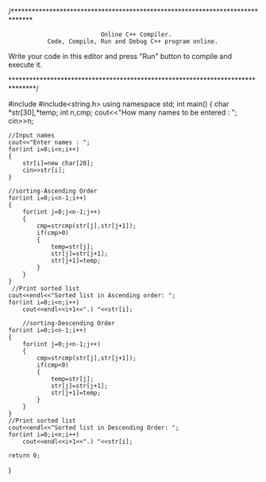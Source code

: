 /******************************************************************************

                              Online C++ Compiler.
               Code, Compile, Run and Debug C++ program online.
Write your code in this editor and press "Run" button to compile and execute it.

*******************************************************************************/

#include<iostream>
#include<string.h>
using namespace std;
int main()
{
    char *str[30],*temp;
    int n,cmp;
    cout<<"How many names to be entered : ";
    cin>>n;
    
    //Input names
    cout<<"Enter names : ";
    for(int i=0;i<n;i++)
    {
        str[i]=new char[20];
        cin>>str[i];
    }
    
    //sorting-Ascending Order
    for(int i=0;i<n-1;i++)
    {
        for(int j=0;j<n-1;j++)
        {
            cmp=strcmp(str[j],str[j+1]);
            if(cmp>0)
            {
                temp=str[j];
                str[j]=str[j+1];
                str[j+1]=temp;
            }
        }
    }
     //Print sorted list
    cout<<endl<<"Sorted list in Ascending order: ";
    for(int i=0;i<n;i++)
        cout<<endl<<i+1<<".) "<<str[i];
        
        //sorting-Descending Order
    for(int i=0;i<n-1;i++)
    {
        for(int j=0;j<n-1;j++)
        {
            cmp=strcmp(str[j],str[j+1]);
            if(cmp<0)
            {
                temp=str[j];
                str[j]=str[j+1];
                str[j+1]=temp;
            }
        }
    }
    //Print sorted list
    cout<<endl<<"Sorted list in Descending Order: ";
    for(int i=0;i<n;i++)
        cout<<endl<<i+1<<".) "<<str[i];

    return 0;
}
